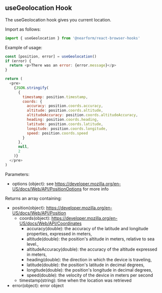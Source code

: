 ## useGeolocation Hook

The useGeolocation hook gives you current location.  

Import as follows:

```javascript
import { useGeolocation } from '@nearform/react-browser-hooks' 
```

Example of usage:

```javascript
const [position, error] = useGeolocation()
if (error) {
  return <p>There was an error: {error.message}</p>
}

return (
  <pre>
    {JSON.stringify(
      {
        timestamp: position.timestamp,
        coords: {
          accuracy: position.coords.accuracy,
          altitude: position.coords.altitude,
          altitudeAccuracy: position.coords.altitudeAccuracy,
          heading: position.coords.heading,
          latitude: position.coords.latitude,
          longitude: position.coords.longitude,
          speed: position.coords.speed
        }
      },
      null,
      2
    )}
  </pre>
)
```

Parameters:
- options (object): see https://developer.mozilla.org/en-US/docs/Web/API/PositionOptions for more info

Returns an array containing:
- position(object): https://developer.mozilla.org/en-US/docs/Web/API/Position
  - coords(object): https://developer.mozilla.org/en-US/docs/Web/API/Coordinates
    - accuracy(double): the accuracy of the latitude and longitude properties, expressed in meters,
    - altitude(double): the position's altitude in meters, relative to sea level.,
    - altitudeAccuracy(double): the accuracy of the altitude expressed in meters,
    - heading(double): the direction in which the device is traveling,
    - latitude(double): the position's latitude in decimal degrees,
    - longitude(double): the position's longitude in decimal degrees,
    - speed(double): the velocity of the device in meters per second
  - timestamp(string): time when the location was retrieved
- error(object): error object